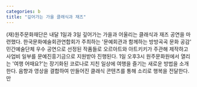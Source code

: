 ```yaml
---
categories: b
title: "깊어가는 가을 클래식과 재즈"
---
```

(재)원주문화재단은 내달 1일과 3일 깊어가는 가을과 어울리는 클래식과 재즈 공연을 마련했다. 한국문화예술회관연합회가 주최하는 &#39;문예회관과 함께하는 방방곡곡 문화 공감&#39; 민간예술단체 우수 공연으로 선정된 작품들로 오르아트와 아트키키가 주관해 제작하고 사업비 일부를 문예진흥기금으로 지원받아 진행된다. 1일 오후3시 원주문화원에서 열리는 &#39;여행 어때요?&#39;는 장기화된 코로나로 지친 일상에 여행을 즐기는 새로운 방법을 소개한다. 음향과 영상을 결합하여 만들어진 클래식 콘텐츠를 통해 소리로 행복을 전달한다. 만